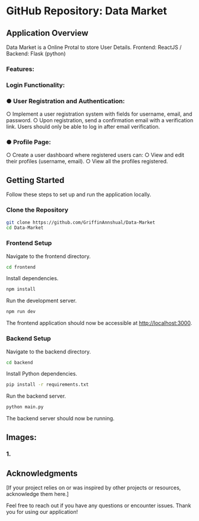 # GitHub Repository: Data Market

## Application Overview
Data Market is a Online Protal to store User Details. Frontend: ReactJS / Backend: Flask (python)

### Features:

### Login Functionality:

### ● User Registration and Authentication:
  ○ Implement a user registration system with fields for username, email,
  and password.
  ○ Upon registration, send a confirmation email with a verification link.
  Users should only be able to log in after email verification.
### ● Profile Page:
  ○ Create a user dashboard where registered users can:
  ○ View and edit their profiles (username, email).
  ○ View all the profiles registered.



## Getting Started

Follow these steps to set up and run the application locally.

### Clone the Repository

```bash
git clone https://github.com/GriffinAnnshual/Data-Market
cd Data-Market
```

### Frontend Setup

Navigate to the frontend directory.

```bash
cd frontend
```

Install dependencies.

```bash
npm install
```

Run the development server.

```bash
npm run dev
```

The frontend application should now be accessible at [http://localhost:3000](http://localhost:3000).

### Backend Setup

Navigate to the backend directory.

```bash
cd backend
```

Install Python dependencies.

```bash
pip install -r requirements.txt
```

Run the backend server.

```bash
python main.py
```

The backend server should now be running.

## Images:

### 1. 

## Acknowledgments

[If your project relies on or was inspired by other projects or resources, acknowledge them here.]

Feel free to reach out if you have any questions or encounter issues. Thank you for using our application!
